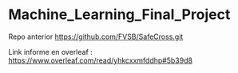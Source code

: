 # Machine_Learning_Final_Project

Repo anterior https://github.com/FVSB/SafeCross.git


Link informe en overleaf : https://www.overleaf.com/read/yhkcxxmfddhp#5b39d8